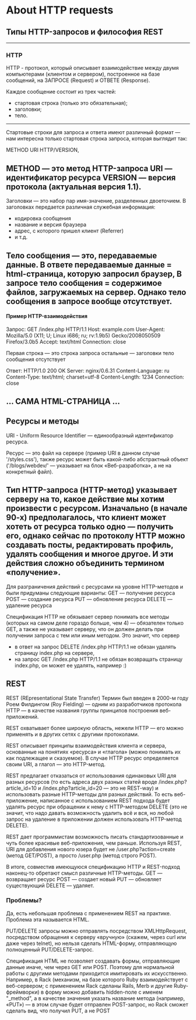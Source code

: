 # About HTTP requests

## Типы HTTP-запросов и философия REST
---

### HTTP

HTTP - протокол, который описывает взаимодействие между двумя компьютерами (клиентом и сервером), построенное на базе сообщений, на ЗАПРОСЕ (Request) и ОТВЕТЕ (Response). 

Каждое сообщение состоит из трех частей: 
- стартовая строка (только это обязательная);
- заголовки; 
- тело. 

---

Стартовые строки для запроса и ответа имеют различный формат — нам интересна только стартовая строка запроса, которая выглядит так:

METHOD URI HTTP/VERSION,

METHOD — это метод HTTP-запроса 
URI — идентификатор ресурса
VERSION — версия протокола (актуальная версия 1.1).
---

Заголовки — это набор пар имя-значение, разделенных двоеточием. 
В заголовках передается различная служебная информация:   
- кодировка сообщения
- название и версия браузера
- адрес, с которого пришел клиент (Referrer) 
- и т.д.

Тело сообщения — это, передаваемые данные. 
В ответе передаваемые данные = html-страница, которую запросил браузер, 
В запросе тело сообщения = содержимое файлов, загружаемых на сервер. 
Однако тело сообщения в запросе вообще отсутствует.
---

#### Пример HTTP-взаимодействия

Запрос:
GET /index.php HTTP/1.1
Host: example.com
User-Agent: Mozilla/5.0 (X11; U; Linux i686; ru; rv:1.9b5) Gecko/2008050509 Firefox/3.0b5
Accept: text/html
Connection: close

Первая строка — это строка запроса
остальные — заголовки
тело сообщения отсутствует

Ответ:
HTTP/1.0 200 OK
Server: nginx/0.6.31
Content-Language: ru
Content-Type: text/html; charset=utf-8
Content-Length: 1234
Connection: close

... САМА HTML-СТРАНИЦА ...
---

## Ресурсы и методы

URI - Uniform Resource Identifier — единообразный идентификатор ресурса. 

Ресурс — это файл на сервере (пример URI в данном случае '/styles.css'), также ресурс может быть какой-либо абстрактный объект ('/blogs/webdev/' — указывает на блок «Веб-разработка», а не на конкретный файл).

Тип HTTP-запроса (HTTP-метод) указывает серверу на то, какое действие мы хотим произвести с ресурсом.
Изначально (в начале 90-х) предполагалось, что клиент может хотеть от ресурса только одно — получить его, однако сейчас по протоколу HTTP можно создавать посты, редактировать профиль, удалять сообщения и многое другое. И эти действия сложно объединить термином «получение».
---

Для разграничения действий с ресурсами на уровне HTTP-методов и были придуманы следующие варианты:
GET — получение ресурса
POST — создание ресурса
PUT — обновление ресурса
DELETE — удаление ресурса

Спецификация HTTP не обязывает сервер понимать все методы (которых на самом деле гораздо больше, чем 4) — обязателен только GET, а также не указывает серверу, что он должен делать при получении запроса с тем или иным методом. 
Это значит, что сервер 
- в ответ на запрос DELETE /index.php HTTP/1.1 не обязан удалять страницу index.php на сервере, 
- на запрос GET /index.php HTTP/1.1 не обязан возвращать страницу index.php, он может ее удалять, например :)


## REST

REST (REpresentational State Transfer) 
Термин был введен в 2000-м году Роем Филдингом (Roy Fielding) — одним из разработчиков протокола HTTP — в качестве названия группы принципов построения веб-приложений. 

REST охватывает более широкую область, нежели HTTP — его можно применять и в других сетях с другими протоколами. 

REST описывает принципы взаимодействия клиента и сервера, основанные на понятиях «ресурса» и «глагола» (можно понимать их как подлежащее и сказуемое). 
В случае HTTP ресурс определяется своим URI, а глагол — это HTTP-метод.

REST предлагает отказаться от использования одинаковых URI для разных ресурсов (то есть адреса двух разных статей вроде /index.php?article_id=10 и /index.php?article_id=20 — это не REST-way) и использовать разные HTTP-методы для разных действий. 
То есть веб-приложение, написанное с использованием REST подхода будет удалять ресурс при обращении к нему с HTTP-методом DELETE (это не значит, что надо давать возможность удалить всё и вся, но любой запрос на удаление в приложении должен использовать HTTP-метод DELETE).

REST дает программистам возможность писать стандартизованные и чуть более красивые веб-приложения, чем раньше. Используя REST, URI для добавления нового юзера будет не /user.php?action=create (метод GET/POST), а просто /user.php (метод строго POST).

В итоге, совместив имеющуюся спецификацию HTTP и REST-подход наконец-то обретают смысл различные HTTP-методы. 
GET — возвращает ресурс
POST — создает новый
PUT — обновляет существующий
DELETE — удаляет.

### Проблемы?

Да, есть небольшая проблема с применением REST на практике. Проблема эта называется HTML.

PUT/DELETE запросы можно отправлять посредством XMLHttpRequest, посредством обращения к серверу «вручную» (скажем, через curl или даже через telnet), но нельзя сделать HTML-форму, отправляющую полноценный PUT/DELETE-запрос.

Cпецификация HTML не позволяет создавать формы, отправляющие данные иначе, чем через GET или POST. Поэтому для нормальной работы с другими методами приходится имитировать их искусственно. Например, в Rack (механизм, на базе которого Ruby взаимодействует с веб-сервером; с применением Rack сделаны Rails, Merb и другие Ruby-фреймворки) в форму можно добавить hidden-поле с именем "_method", а в качестве значения указать название метода (например, «PUT») — в этом случае будет отправлен POST-запрос, но Rack сможет сделать вид, что получил PUT, а не POST